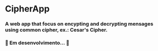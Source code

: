 # CipherApp

### A web app that focus on encypting and decrypting mensages using common cipher, ex.: Cesar's Cipher.

### :construction: Em desenvolvimento... :construction: